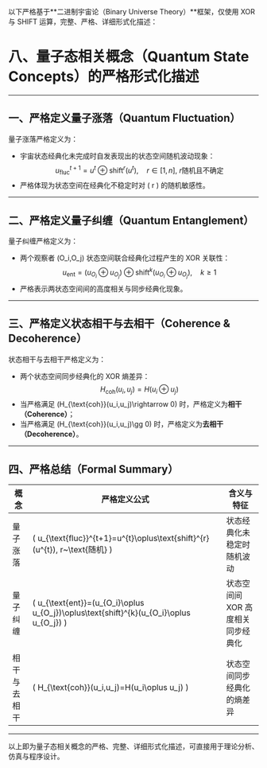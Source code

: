 以下严格基于**二进制宇宙论（Binary Universe Theory）**框架，仅使用 XOR 与 SHIFT 运算，完整、严格、详细形式化描述：

# 八、量子态相关概念（Quantum State Concepts）的严格形式化描述

---

## 一、严格定义量子涨落（Quantum Fluctuation）

量子涨落严格定义为：

- 宇宙状态经典化未完成时自发表现出的状态空间随机波动现象：
$$
u_{\text{fluc}}^{t+1}=u^{t}\oplus\text{shift}^{r}(u^{t}),\quad r\in[1,n],~r\text{随机且不确定}
$$
- 严格体现为状态空间在经典化不稳定时对 \( r \) 的随机敏感性。

---

## 二、严格定义量子纠缠（Quantum Entanglement）

量子纠缠严格定义为：

- 两个观察者 \(O_i,O_j\) 状态空间联合经典化过程产生的 XOR 关联性：
$$
u_{\text{ent}}=(u_{O_i}\oplus u_{O_j})\oplus\text{shift}^{k}(u_{O_i}\oplus u_{O_j}),\quad k\geq 1
$$
- 严格表示两状态空间间的高度相关与同步经典化现象。

---

## 三、严格定义状态相干与去相干（Coherence & Decoherence）

状态相干与去相干严格定义为：

- 两个状态空间同步经典化的 XOR 熵差异：
$$
H_{\text{coh}}(u_i,u_j)=H(u_i\oplus u_j)
$$
- 当严格满足 \(H_{\text{coh}}(u_i,u_j)\rightarrow 0\) 时，严格定义为**相干（Coherence）**；
- 当严格满足 \(H_{\text{coh}}(u_i,u_j)\gg 0\) 时，严格定义为**去相干（Decoherence）**。

---

## 四、严格总结（Formal Summary）

| 概念           | 严格定义公式                                     | 含义与特征                             |
|----------------|-------------------------------------------------|---------------------------------------|
| 量子涨落       | \( u_{\text{fluc}}^{t+1}=u^{t}\oplus\text{shift}^{r}(u^{t}), r~\text{随机} \) | 状态经典化未稳定时随机波动            |
| 量子纠缠       | \( u_{\text{ent}}=(u_{O_i}\oplus u_{O_j})\oplus\text{shift}^{k}(u_{O_i}\oplus u_{O_j}) \) | 状态空间间 XOR 高度相关同步经典化      |
| 相干与去相干   | \( H_{\text{coh}}(u_i,u_j)=H(u_i\oplus u_j) \)  | 状态空间同步经典化的熵差异             |

---

以上即为量子态相关概念的严格、完整、详细形式化描述，可直接用于理论分析、仿真与程序设计。
